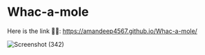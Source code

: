 # Whac-a-mole
Here is the link 👨‍💻: https://amandeep4567.github.io/Whac-a-mole/

![Screenshot (342)](https://user-images.githubusercontent.com/90441055/206749669-e3c63992-cb4a-4017-88cb-61c6e088dbaf.png)
